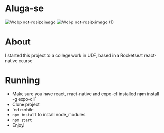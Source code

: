 # Aluga-se
![Webp net-resizeimage](https://user-images.githubusercontent.com/39389740/98394532-acd81880-2039-11eb-9ede-ee9102d9e62b.png)
![Webp net-resizeimage (1)](https://user-images.githubusercontent.com/39389740/98394530-ac3f8200-2039-11eb-86e4-bf481b9d08d1.png)

# About
I started this project to a college work in UDF, based in a Rocketseat react-native course

# Running
- Make sure you have react, react-native and expo-cli installed npm install -g expo-cli`
- Clone project
- `cd mobile
- `npm install` to install node_modules
- `npm start`
- Enjoy!
